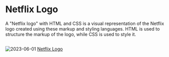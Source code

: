 # Netflix Logo
A "Netflix logo" with HTML and CSS is a visual representation of the Netflix logo created using these markup and styling languages. HTML is used to structure the markup of the logo, while CSS is used to style it.
##
![2023-06-01](https://github.com/ByAlyck/Netflix-Logo/assets/113322342/e26181a9-feae-459c-a27a-f2d530aea1a2)
[Netflix Logo](https://byalyck.github.io/Netflix-Logo/)
